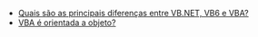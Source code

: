 - [Quais são as principais diferenças entre VB.NET, VB6 e VBA?](https://pt.stackoverflow.com/q/153507/101)
- [VBA é orientada a objeto?](https://pt.stackoverflow.com/q/360749/101)
